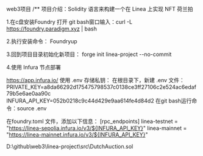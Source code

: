 web3项目
/**
项目介绍：Solidity 语言来构建一个在 Linea 上实现 NFT 荷兰拍



1.在c盘安装Foundry
打开 git bash窗口输入：curl -L https://foundry.paradigm.xyz | bash

2.执行安装命令：
Foundryup

3.回到项目目录初始化新项目：
forge init linea-project --no-commit

4.使用 Infura 节点部署

https://app.infura.io/
使用 .env 存储私钥：
在根目录下，新建 .env 文件：
PRIVATE_KEY=a8da66292d175475798537c0138ce3ff27106c2e524ac6edaf79b5e6ae0aa90c
INFURA_API_KEY=052b0218c9c44d429e9aa614fe4d84d2
在git bash运行命令：source .env

在foundry.toml 文件，添加以下信息：
[rpc_endpoints]
linea-testnet = "https://linea-sepolia.infura.io/v3/${INFURA_API_KEY}"
linea-mainnet = "https://linea-mainnet.infura.io/v3/${INFURA_API_KEY}"

D:\github\web3\linea-project\src\DutchAuction.sol